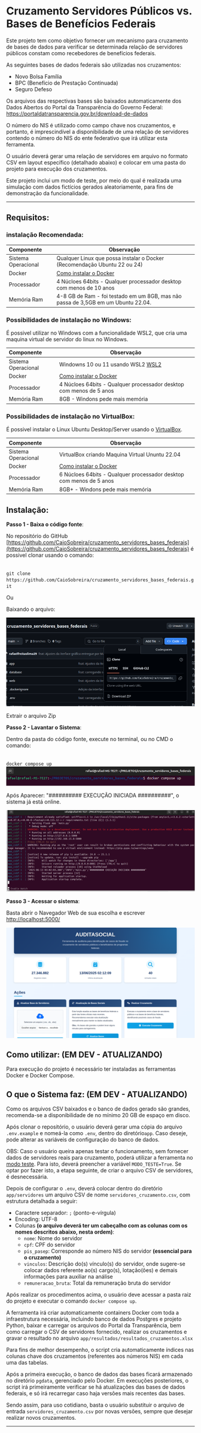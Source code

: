 # Cruzamento Servidores Públicos vs. Bases de Benefícios Federais

Este projeto tem como objetivo fornecer um mecanismo para cruzamento de bases de dados para verificar se determinada relação de servidores públicos constam como recebedores de benefícios federais.

As seguintes bases de dados federais são utilizadas nos cruzamentos:
- Novo Bolsa Família
- BPC (Benefício de Prestação Continuada)
- Seguro Defeso

Os arquivos das respectivas bases são baixados automaticamente dos Dados Abertos do Portal da Transparência do Governo Federal: https://portaldatransparencia.gov.br/download-de-dados

O número do NIS é utilizado como campo chave nos cruzamentos, e portanto, é imprescindível a disponibilidade de uma relação de servidores contendo o número do NIS do ente federativo que irá utilizar esta ferramenta.

O usuário deverá gerar uma relação de servidores em arquivo no formato CSV em layout específico (detalhado abaixo) e colocar em uma pasta do projeto para execução dos cruzamentos.

Este projeto inclui um modo de teste, por meio do qual é realizada uma simulação com dados fictícios gerados aleatoriamente, para fins de demonstração da funcionalidade.

---
## Requisitos:

### instalação Recomendada:

| Componente            | Observação                                 |
|:----------------------|--------------------------------------------|
| Sistema Operacional   | Qualquer Linux que possa instalar o Docker (Recomendação Ubuntu 22 ou 24) |
| Docker                | [Como instalar o Docker](https://docs.docker.com/engine/install/) |
| Processador | 4 Núcloes 64bits - Qualquer processador desktop com menos de 10 anos  |
| Memória Ram | 4-8 GB de Ram - foi testado em um 8GB, mas não passa de 3,5GB em um Ubuntu 22.04. |

### Possibilidades de instalação no Windows:

É possivel utilizar no Windows com a funcionalidade WSL2, que cria uma maquina virtual de servidor do linux no Windows.

| Componente  | Observação                                 |
|:------------|--------------------------------------------|
| Sistema Operacional | Windowns 10 ou 11 usando WSL2 [WSL2](https://learn.microsoft.com/pt-br/windows/wsl/install) |
| Docker     | [Como instalar o Docker](https://docs.docker.com/engine/install/) |
| Processador | 4 Núcloes 64bits - Qualquer processador desktop com menos de 5 anos  |
| Memória Ram | 8GB - Windons pede mais memória |



### Possibilidades de instalação no VirtualBox:

É possivel instalar o Linux Ubuntu Desktop/Server usando o [VirtualBox](https://www.virtualbox.org/).

| Componente  | Observação                                 |
|:------------|--------------------------------------------|
| Sistema Operacional | VirtualBox criando Maquina Virtual Ununtu 22.04 |
| Docker     | [Como instalar o Docker](https://docs.docker.com/engine/install/) |
| Processador | 6 Núcloes 64bits - Qualquer processador desktop com menos de 5 anos  |
| Memória Ram | 8GB+ - Windons pede mais memória |


## Instalação:

**Passo 1 - Baixa o código fonte**: 

No repositório do GitHub [https://github.com/CaioSobreira/cruzamento_servidores_bases_federais](https://github.com/CaioSobreira/cruzamento_servidores_bases_federais) é possivel clonar usando o comando:

<code>
git clone https://github.com/CaioSobreira/cruzamento_servidores_bases_federais.git
</code>

Ou 

Baixando o arquivo:

<img src="manual/img/igm001_manual.png">

Extrair o arquivo Zip

**Passo 2 - Lavantar o Sistema**: 

Dentro da pasta do código fonte, execute no terminal, ou no CMD o comando:

<code>
docker compose up
</code>

<img src="manual/img/igm002_manual.png">


Após Aparecer: "########## EXECUÇÃO INICIADA ##########", o sistema já está online.

<img src="manual/img/igm003_manual.png">

**Passo 3 - Acessar o sistema**: 

Basta abrir o Navegador Web de sua escolha e escrever [http://localhost:5000/](http://localhost:5000/)


<img src="manual/img/igm004_manual.png">




## Como utilizar: (EM DEV - ATUALIZANDO)

Para execução do projeto é necessário ter instaladas as ferramentas Docker e Docker Compose. 


## O que o Sistema faz: (EM DEV - ATUALIZANDO)



Como os arquivos CSV baixados e o banco de dados gerado são grandes, recomenda-se a disponibilidade de no mínimo 20 GB de espaço em disco.

Após clonar o repositório, o usuário deverá gerar uma cópia do arquivo `.env.example` e nomeá-la como `.env`, dentro do diretório`app`. Caso deseje, pode alterar as variáveis de configuração do banco de dados.

OBS: Caso o usuário queira apenas testar o funcionamento, sem fornecer dados de servidores reais para cruzamento, poderá utilizar a ferramenta no [modo teste](#utilizando-no-modo-teste). Para isto, deverá preencher a variável `MODO_TESTE=True`. Se optar por fazer isto, a etapa seguinte, de criar o arquivo CSV de servidores, é desnecessária.

Depois de configurar o `.env`, deverá colocar dentro do diretório `app/servidores` um arquivo CSV de nome `servidores_cruzamento.csv`, com estrutura detalhada a seguir:

- Caractere separador: `;` (ponto-e-vírgula)
- Encoding: UTF-8
- Colunas **(o arquivo deverá ter um cabeçalho com as colunas com os nomes descritos abaixo, nesta ordem)**:
  - `nome`: Nome do servidor
  - `cpf`: CPF do servidor
  - `pis_pasep`: Corresponde ao número NIS do servidor **(essencial para o cruzamento)**
  - `vinculos`: Descrição do(s) vínculo(s) do servidor, onde sugere-se colocar dados referente ao(s) cargo(s), lotação(ões) e demais informações para auxiliar na análise
  - `remuneracao_bruta`: Total da remuneração bruta do servidor 

Após realizar os procedimentos acima, o usuário deve acessar a pasta raiz do projeto e executar o comando `docker compose up`.

A ferramenta irá criar automaticamente containers Docker com toda a infraestrutura necessária, incluindo banco de dados Postgres e projeto Python, baixar e carregar os arquivos do Portal da Transparência, bem como carregar o CSV de servidores fornecido, realizar os cruzamentos e gravar o resultado no arquivo `app/resultados/resultados_cruzamentos.xlsx`

Para fins de melhor desempenho, o script cria automaticamente índices nas colunas chave dos cruzamentos (referentes aos números NIS) em cada uma das tabelas.

Após a primeira execução, o banco de dados das bases ficará armazenado no diretório `pgdata`, gerenciado pelo Docker. Em execuções posteriores, o script irá primeiramente verificar se há atualizações das bases de dados federais, e só irá recarregar caso haja versões mais recentes das bases. 

Sendo assim, para uso cotidiano, basta o usuário substituir o arquivo de entrada `servidores_cruzamento.csv` por novas versões, sempre que desejar realizar novos cruzamentos.

---


